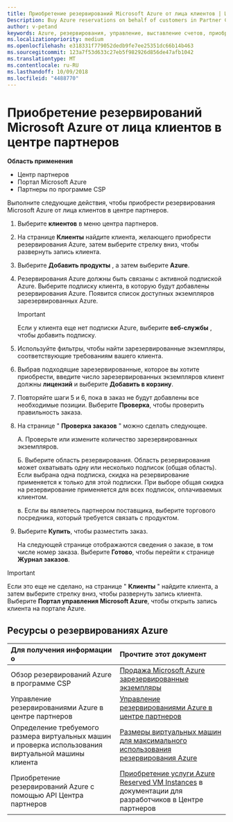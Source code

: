 ```yaml
---
title: Приобретение резервирований Microsoft Azure от лица клиентов | Центр партнеров
Description: Buy Azure reservations on behalf of customers in Partner Center.
author: v-petand
keywords: Azure, резервирования, управление, выставление счетов, приобретение
ms.localizationpriority: medium
ms.openlocfilehash: e318331f779052dedb9fe7ee25351dc66b14b463
ms.sourcegitcommit: 123a7f53d633c27eb5f982926d856de47afb1042
ms.translationtype: MT
ms.contentlocale: ru-RU
ms.lasthandoff: 10/09/2018
ms.locfileid: "4488770"
---
```

# <a name="buy-microsoft-azure-reservations-on-behalf-of-your-customers-in-the-partner-center"></a>Приобретение резервирований Microsoft Azure от лица клиентов в центре партнеров 

**Область применения**

-  Центр партнеров
-  Портал Microsoft Azure
-  Партнеры по программе CSP

Выполните следующие действия, чтобы приобрести резервирования Microsoft Azure от лица клиентов в центре партнеров.

1. Выберите **клиентов** в меню центра партнеров.  

2. На странице **Клиенты** найдите клиента, желающего приобрести резервирования Azure, затем выберите стрелку вниз, чтобы развернуть запись клиента.  

3. Выберите **Добавить продукты** , а затем выберите **Azure**. 
    
4. Резервирования Azure должны быть связаны с активной подпиской Azure. Выберите подписку клиента, в которую будут добавлены резервирования Azure. Появится список доступных экземпляров зарезервированных Azure. 

    >[!IMPORTANT] 
    >Если у клиента еще нет подписки Azure, выберите **веб-службы** , чтобы добавить подписку. 

5. Используйте фильтры, чтобы найти зарезервированные экземпляры, соответствующие требованиям вашего клиента.  

6. Выбрав подходящие зарезервированные, которое вы хотите приобрести, введите число зарезервированных экземпляров клиент должны **лицензий** и выберите **Добавить в корзину**.  

7. Повторяйте шаги 5 и 6, пока в заказ не будут добавлены все необходимые позиции. Выберите **Проверка**, чтобы проверить правильность заказа.  

8. На странице " **Проверка заказов** " можно сделать следующее. 

    А. Проверьте или измените количество зарезервированных экземпляров.

    Б. Выберите область резервирования. Область резервирования может охватывать одну или несколько подписок (общая область). Если выбрана одна подписка, скидка на резервирование применяется к только для этой подписки. При выборе общая скидка на резервирование применяется для всех подписок, оплачиваемых клиентом. 

    в. Если вы являетесь партнером поставщика, выберите торгового посредника, который требуется связать с продуктом.

9. Выберите **Купить**, чтобы разместить заказ. 

    На следующей странице отображаются сведения о заказе, в том числе номер заказа. Выберите **Готово**, чтобы перейти к странице **Журнал заказов**. 

>[!IMPORTANT]
>Если это еще не сделано, на странице " **Клиенты** " найдите клиента, а затем выберите стрелку вниз, чтобы развернуть запись клиента. Выберите **Портал управления Microsoft Azure**, чтобы открыть запись клиента на портале Azure.

## <a name="azure-reservations-resources"></a>Ресурсы о резервированиях Azure
|**Для получения информации о**   |**Прочтите этот документ**    |
|:-----------------------------|:-----------------|
|Обзор резервирований Azure в программе CSP  | [Продажа Microsoft Azure зарезервированные экземпляры](azure-reservations.md) |
|Управление резервированиями Azure в центре партнеров | [Управление резервированиями Azure в центре партнеров](azure-reservations-manage.md)
|Определение требуемого размера виртуальных машин и проверка использования виртуальной машины клиента   |[Размеры виртуальных машин для максимального использования резервирования Azure](azure-usage.md)   |
|Приобретение резервирований Azure с помощью API Центра партнеров | [Приобретение услуги Azure Reserved VM Instances](https://docs.microsoft.com/partner-center/develop/purchase-azure-reservations) в документации для разработчиков в Центре партнеров

 


 
